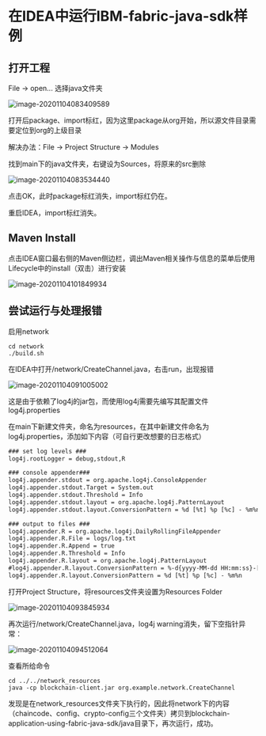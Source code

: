 # 在IDEA中运行IBM-fabric-java-sdk样例

## 打开工程

File -> open... 选择java文件夹

![image-20201104083409589](C:\Users\xh\AppData\Roaming\Typora\typora-user-images\image-20201104083409589.png)

打开后package、import标红，因为这里package从org开始，所以源文件目录需要定位到org的上级目录

解决办法：File -> Project Structure -> Modules

找到main下的java文件夹，右键设为Sources，将原来的src删除

![image-20201104083534440](C:\Users\xh\AppData\Roaming\Typora\typora-user-images\image-20201104083534440.png)

点击OK，此时package标红消失，import标红仍在。

重启IDEA，import标红消失。

## Maven Install

点击IDEA窗口最右侧的Maven侧边栏，调出Maven相关操作与信息的菜单后使用Lifecycle中的install（双击）进行安装

![image-20201104101849934](C:\Users\xh\AppData\Roaming\Typora\typora-user-images\image-20201104101849934.png)

## 尝试运行与处理报错

启用network

```shell
cd network
./build.sh
```

在IDEA中打开/network/CreateChannel.java，右击run，出现报错

![image-20201104091005002](C:\Users\xh\AppData\Roaming\Typora\typora-user-images\image-20201104091005002.png)

这是由于依赖了log4j的jar包，而使用log4j需要先编写其配置文件log4j.properties

在main下新建文件夹，命名为resources，在其中新建文件命名为log4j.properties，添加如下内容（可自行更改想要的日志格式）

```xml
### set log levels ###
log4j.rootLogger = debug,stdout,R 

### console appender###
log4j.appender.stdout = org.apache.log4j.ConsoleAppender
log4j.appender.stdout.Target = System.out
log4j.appender.stdout.Threshold = Info
log4j.appender.stdout.layout = org.apache.log4j.PatternLayout
log4j.appender.stdout.layout.ConversionPattern = %d [%t] %p [%c] - %m%n

### output to files ###
log4j.appender.R = org.apache.log4j.DailyRollingFileAppender
log4j.appender.R.File = logs/log.txt
log4j.appender.R.Append = true
log4j.appender.R.Threshold = Info 
log4j.appender.R.layout = org.apache.log4j.PatternLayout
#log4j.appender.R.layout.ConversionPattern = %-d{yyyy-MM-dd HH:mm:ss}-[%p]%m%n
log4j.appender.R.layout.ConversionPattern = %d [%t] %p [%c] - %m%n
```

打开Project Structure，将resources文件夹设置为Resources Folder

![image-20201104093845934](C:\Users\xh\AppData\Roaming\Typora\typora-user-images\image-20201104093845934.png)

再次运行/network/CreateChannel.java，log4j warning消失，留下空指针异常：

![image-20201104094512064](C:\Users\xh\AppData\Roaming\Typora\typora-user-images\image-20201104094512064.png)

查看所给命令

```shell
cd ../../network_resources
java -cp blockchain-client.jar org.example.network.CreateChannel
```

发现是在network_resources文件夹下执行的，因此将network下的内容（chaincode、config、crypto-config三个文件夹）拷贝到blockchain-application-using-fabric-java-sdk/java目录下，再次运行，成功。

